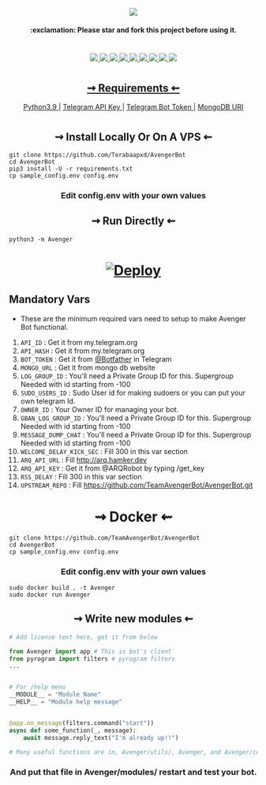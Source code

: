 <p align="center"><img src="https://github-readme-stats.vercel.app/api/pin/?username=TeamAvengerBot&repo=AvengerBot&theme=dark" /></a></p>

<h4 align="center">
    :exclamation: Please star and fork this project before using it.
</h4>

#

<p align="center">
<a href="https://github.com/TeamAvengerBot/AvengerBot/network/members"><img src="https://img.shields.io/github/forks/TeamAvengerBot/AvengerBot?style=social" />
<a href="https://github.com/TeamAvengerBot/AvengerBot"><img src="https://img.shields.io/github/stars/TeamAvengerBot/AvengerBot?style=social" />
<a href="https://github.com/TeamAvengerBot/AvengerBot"><img src="https://img.shields.io/github/watchers/TeamAvengerBot/AvengerBot?style=social" />
<a href="https://github.com/TeamAvengerBot/AvengerBot"><img src="https://img.shields.io/github/repo-size/TeamAvengerBot/AvengerBot?style=social&logo=github" />
<a href="https://github.com/TeamAvengerBot/AvengerBot/commits/mukesh"><img src="https://img.shields.io/github/last-commit/TeamAvengerBot/AvengerBot?style=social&logo=github" />
<a href="https://github.com/TeamAvengerBot/AvengerBot/issues"><img src="https://img.shields.io/github/issues/TeamAvengerBot/AvengerBot?style=social&logo=github" />
<a href="https://app.codacy.com/project/badge/Grade/33ac0deeb7b14a028cf6bd574999abeb"><img src="https://img.shields.io/codacy/grade/33ac0deeb7b14a028cf6bd574999abeb?color=gold&logo=github&style=social" />
<a href="https://github.com/TeamAvengerBot/AvengerBot/pulls"><img src="https://img.shields.io/badge/PRs-welcome-brightgreen.svg?style=social&logo=github" />
<a href="https://gitHub.com/TeamAvengerBot/AvengerBot/graphs/commit-activity"><img src="https://img.shields.io/badge/Maintained-yes-green.svg?style=social&logo=github" />
</p>

#

<h2 align="center">
   ⇝ Requirements ⇜
</h2>

<p align="center">
    <a href="https://www.python.org/downloads/release/python-390/"> Python3.9 </a> |
    <a href="https://docs.pyrogram.org/intro/setup#api-keys"> Telegram API Key </a> |
    <a href="https://t.me/botfather"> Telegram Bot Token </a> |
    <a href="https://telegra.ph/How-To-get-Mongodb-URI-04-06"> MongoDB URI </a>
</p>

#

<h2 align="center">
   ⇝ Install Locally Or On A VPS ⇜
</h2>

```console
git clone https://github.com/Terabaapxd/AvengerBot
cd AvengerBot
pip3 install -U -r requirements.txt
cp sample_config.env config.env
```

<h3 align="center">
    Edit <b>config.env</b> with your own values
</h3>

<h2 align="center">
   ⇝ Run Directly ⇜
</h2>

```console
python3 -m Avenger
```
<h1>
    <p align="center">
        <a href="https://heroku.com/deploy?template=https://github.com/TeamAvengerBot/AvengerBot">
            <img src="https://www.herokucdn.com/deploy/button.svg" alt="Deploy">
        </a>
    </p>
</h1>

## Mandatory Vars

- These are the minimum required vars need to setup to make Avenger Bot functional.

1. `API_ID` : Get it from my.telegram.org 
2. `API_HASH`  : Get it from my.telegram.org 
3. `BOT_TOKEN` : Get it from [@Botfather](http://t.me/BotFather) in Telegram
4. `MONGO_URL` : Get it from mongo db website
5. `LOG_GROUP_ID` : You'll need a Private Group ID for this. Supergroup Needed with id starting from -100 
6. `SUDO_USERS_ID` : Sudo User id for making sudoers or you can put your own telegram Id.
7. `OWNER_ID` : Your Owner ID for managing your bot.
8. `GBAN_LOG_GROUP_ID` : You'll need a Private Group ID for this. Supergroup Needed with id starting from -100
9. `MESSAGE_DUMP_CHAT` : You'll need a Private Group ID for this. Supergroup Needed with id starting from -100
10. `WELCOME_DELAY_KICK_SEC` : Fill 300 in this var section
11. `ARQ_API_URL` : Fill http://arq.hamker.dev
13. `ARQ_API_KEY` : Get it from @ARQRobot by typing /get_key
14. `RSS_DELAY` : Fill 300 in this var section
15. `UPSTREAM_REPO` : Fill https://github.com/TeamAvengerBot/AvengerBot.git

<h1 align="center">
   ⇝ Docker ⇜
</h1>

```console
git clone https://github.com/TeamAvengerBot/AvengerBot
cd AvengerBot
cp sample_config.env config.env
```

<h3 align="center">
    Edit <b> config.env </b> with your own values
</h3>

```console
sudo docker build . -t Avenger
sudo docker run Avenger
```

<h2 align="center">
   ⇝ Write new modules ⇜
</h2>

```py
# Add license text here, get it from below

from Avenger import app # This is bot's client
from pyrogram import filters # pyrogram filters
...


# For /help menu
__MODULE__ = "Module Name"
__HELP__ = "Module help message"


@app.on_message(filters.command("start"))
async def some_function(_, message):
    await message.reply_text("I'm already up!!")

# Many useful functions are in, Avenger/utils/, Avenger, and Avenger/core/
```

<h3 align="center">
   And put that file in Avenger/modules/ restart and test your bot.
</h3>
